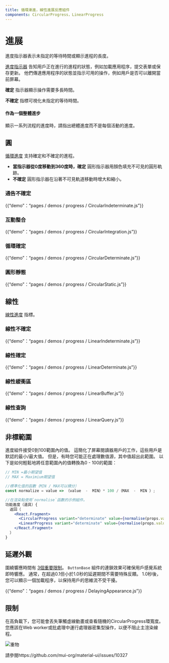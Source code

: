 ```yaml
---
title: 循環漸進，線性進展反應組件
components: CircularProgress，LinearProgress
---
```

# 進展

<p class="description">進度指示器表示未指定的等待時間或顯示進程的長度。</p>

[進度指示器](https://material.io/design/components/progress-indicators.html) 告知用戶正在進行的進程的狀態，例如加載應用程序，提交表單或保存更新。 他們傳達應用程序的狀態並指示可用的操作，例如用戶是否可以離開當前屏幕。

**確定** 指示器顯示操作需要多長時間。

**不確定** 指標可視化未指定的等待時間。

#### 作為一個整體進步

顯示一系列流程的進度時，請指出總體進度而不是每個活動的進度。

## 圓

[循環進度](https://material.io/design/components/progress-indicators.html#circular-progress-indicators) 支持確定和不確定的進程。

- **當指示器從0度移動到360度時，確定** 圓形指示器用顏色填充不可見的圓形軌跡。
- **不確定** 圓形指示器在沿著不可見軌道移動時增大和縮小。

### 通告不確定

{{“demo”：“pages / demos / progress / CircularIndeterminate.js”}}

### 互動整合

{{“demo”：“pages / demos / progress / CircularIntegration.js”}}

### 循環確定

{{“demo”：“pages / demos / progress / CircularDeterminate.js”}}

### 圓形靜態

{{“demo”：“pages / demos / progress / CircularStatic.js”}}

## 線性

[線性進度](https://material.io/design/components/progress-indicators.html#linear-progress-indicators) 指標。

### 線性不確定

{{“demo”：“pages / demos / progress / LinearIndeterminate.js”}}

### 線性確定

{{“demo”：“pages / demos / progress / LinearDeterminate.js”}}

### 線性緩衝區

{{“demo”：“pages / demos / progress / LinearBuffer.js”}}

### 線性查詢

{{“demo”：“pages / demos / progress / LinearQuery.js”}}

## 非標範圍

進度組件接受0到100範圍內的值。 這簡化了屏幕閱讀器用戶的工作，這些用戶是默認的最小/最大值。 但是，有時您可能正在處理數值源，其中值超出此範圍。 以下是如何輕鬆地將任意範圍內的值轉換為0 - 100的範圍：

```jsx
// MIN =最小期望值
// MAX = Maximium期望值

//標準化值的函數（MIN / MAX可以積分）
const normalize = value => （value  -  MIN）* 100 /（MAX  -  MIN ）;

//在渲染點使用`normalise`函數的示例組件。
功能進度（道具）{
  返回（
    <React.Fragment>
      <CircularProgress variant="determinate" value={normalise(props.value)} />
      <LinearProgress variant="determinate" value={normalise(props.value)} />
    </React.Fragment>
  ）
}
```

## 延遲外觀

圍繞響應時間有 [3個重要限制](https://www.nngroup.com/articles/response-times-3-important-limits/)。 `ButtonBase` 組件的連鎖效果可確保用戶感覺系統即時響應。 通常，在超過0.1但小於1.0秒的延遲期間不需要特殊反饋。 1.0秒後，您可以顯示一個加載程序，以保持用戶的思維流不受干擾。

{{“demo”：“pages / demos / progress / DelayingAppearance.js”}}

## 限制

在高負載下，您可能會丟失筆觸虛線動畫或查看隨機的CircularProgress環寬度。 您應該在Web worker或批處理中運行處理器密集型操作，以便不阻止主渲染線程。

![重物](/static/images/progress/heavy-load.gif)

請參閱https://github.com/mui-org/material-ui/issues/10327